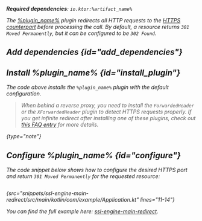[//]: # (title: HttpsRedirect)

<var name="plugin_name" value="HttpsRedirect"/>
<var name="package_name" value="io.ktor.server.plugins.httpsredirect"/>
<var name="artifact_name" value="ktor-server-http-redirect"/>

<tldr>
<p>
<b>Required dependencies</b>: <code>io.ktor:%artifact_name%</code>
</p>
<var name="example_name" value="ssl-engine-main-redirect"/>
<include src="lib.topic" element-id="download_example"/>
</tldr>

The [%plugin_name%](https://api.ktor.io/ktor-server/ktor-server-plugins/ktor-server-http-redirect/io.ktor.server.plugins.httpsredirect/-https-redirect.html) plugin redirects all HTTP requests to the [HTTPS counterpart](ssl.md) before processing the call. By default, a resource returns `301 Moved Permanently`, but it can be configured to be `302 Found`.

## Add dependencies {id="add_dependencies"}

<include src="lib.topic" element-id="add_ktor_artifact_intro"/>
<include src="lib.topic" element-id="add_ktor_artifact"/>


## Install %plugin_name% {id="install_plugin"}

<include src="lib.topic" element-id="install_plugin"/>

The code above installs the `%plugin_name%` plugin with the default configuration.

>When behind a reverse proxy, you need to install the `ForwardedHeader` or the `XForwardedHeader` plugin to detect HTTPS requests properly. If you get infinite redirect after installing one of these plugins, check out [this FAQ entry](FAQ.xml#infinite-redirect) for more details.
>
{type="note"}

## Configure %plugin_name% {id="configure"}

The code snippet below shows how to configure the desired HTTPS port and return `301 Moved Permanently` for the requested resource:

```kotlin
```
{src="snippets/ssl-engine-main-redirect/src/main/kotlin/com/example/Application.kt" lines="11-14"}

You can find the full example here: [ssl-engine-main-redirect](https://github.com/ktorio/ktor-documentation/tree/%current-branch%/codeSnippets/snippets/ssl-engine-main-redirect).
